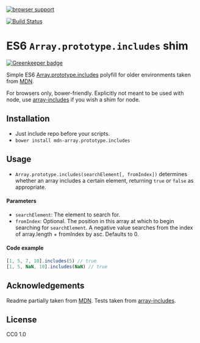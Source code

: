 [![browser support](https://ci.testling.com/BendingBender/MDN-Array.prototype.includes.png)](https://ci.testling.com/BendingBender/MDN-Array.prototype.includes)

[![Build Status](https://travis-ci.org/BendingBender/MDN-Array.prototype.includes.svg?branch=master)](https://travis-ci.org/BendingBender/MDN-Array.prototype.includes)

# ES6 `Array.prototype.includes` shim

[![Greenkeeper badge](https://badges.greenkeeper.io/BendingBender/MDN-Array.prototype.includes.svg)](https://greenkeeper.io/)

Simple ES6 [Array.prototype.includes](https://tc39.github.io/ecma262/#sec-array.prototype.includes) polyfill for older environments taken from [MDN](https://developer.mozilla.org/en-US/docs/Web/JavaScript/Reference/Global_Objects/Array/includes#Polyfill).

For browsers only, bower-friendly. Explicitly not meant to be used with node, use [array-includes](https://github.com/ljharb/array-includes) if you wish a shim for node.

## Installation
* Just include repo before your scripts.
* `bower install mdn-array.prototype.includes`

## Usage

* `Array.prototype.includes(searchElement[, fromIndex])` determines whether an array includes a certain element, returning `true` or `false` as appropriate.

#### Parameters

* `searchElement`: The element to search for.
* `fromIndex`: Optional. The position in this array at which to begin searching for `searchElement`. A negative value searches from the index of array.length + fromIndex by asc. Defaults to 0.

#### Code example

```javascript
[1, 5, 7, 10].includes(5) // true
[1, 5, NaN, 10].includes(NaN) // true
```


## Acknowledgements

Readme partially taken from [MDN](https://developer.mozilla.org/en-US/docs/Web/JavaScript/Reference/Global_Objects/Array/includes).
Tests taken from [array-includes](https://github.com/ljharb/array-includes).

## License
CC0 1.0
